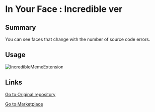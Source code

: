 # In Your Face : Incredible ver

## Summary

You can see faces that change with the number of source code errors.

## Usage

![IncredibleMemeExtension](https://user-images.githubusercontent.com/19409574/171599694-df893a24-809c-46f1-a5db-c40531b5d30b.gif)

## Links

[Go to Original repository](https://github.com/virejdasani/InYourFace)

[Go to Marketplace](https://marketplace.visualstudio.com/items?itemName=TTOOWA.in-your-face-incredible)
